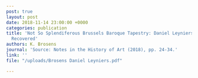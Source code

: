 ```yaml
---
post: true
layout: post
date: 2018-11-14 23:00:00 +0000
categories: publication
title: 'Not So Splendiferous Brussels Baroque Tapestry: Daniel Leyniers (1618-1688)
  Recovered'
authors: K. Brosens
journal: 'Source: Notes in the History of Art (2018), pp. 24-34.'
link: ''
file: "/uploads/Brosens Daniel Leyniers.pdf"

---
```

